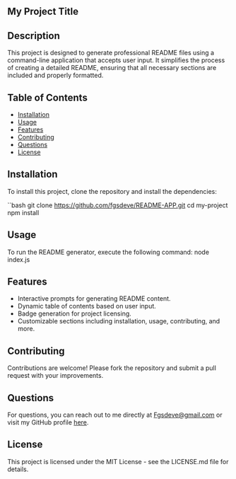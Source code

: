 ## My Project Title

## Description
This project is designed to generate professional README files using a command-line application that accepts user input. It simplifies the process of creating a detailed README, ensuring that all necessary sections are included and properly formatted.

## Table of Contents
- [Installation](#installation)
- [Usage](#usage)
- [Features](#features)
- [Contributing](#contributing)
- [Questions](#questions)
- [License](#license)

## Installation
To install this project, clone the repository and install the dependencies:

``bash
git clone https://github.com/fgsdeve/README-APP.git
cd my-project
npm install

## Usage
To run the README generator, execute the following command: node index.js

## Features
- Interactive prompts for generating README content.
- Dynamic table of contents based on user input.
- Badge generation for project licensing.
- Customizable sections including installation, usage, contributing, and more.

## Contributing
Contributions are welcome! Please fork the repository and submit a pull request with your improvements.

## Questions
For questions, you can reach out to me directly at Fgsdeve@gmail.com or visit my GitHub profile [here](https://github.com/fgsdeve).

## License
This project is licensed under the MIT License - see the LICENSE.md file for details.
